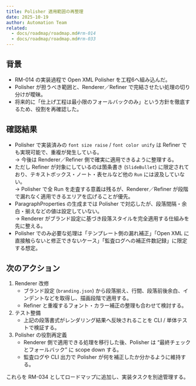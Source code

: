 ```yaml
---
title: Polisher 適用範囲の再整理
date: 2025-10-19
author: Automation Team
related:
  - docs/roadmap/roadmap.md#rm-014
  - docs/roadmap/roadmap.md#rm-033
---
```


## 背景
- RM-014 の実装過程で Open XML Polisher を工程6へ組み込んだ。
- Polisher が担うべき範囲と、Renderer／Refiner で完結させたい処理の切り分けが曖昧。
- 将来的に「仕上げ工程は最小限のフォールバックのみ」という方針を徹底するため、役割を再確認した。

## 確認結果
- Polisher で実装済みの `font size raise` / `font color unify` は Refiner でも実現可能で、重複が発生している。  
  → 今後は Renderer／Refiner 側で確実に適用できるように整理する。
- ただし Refiner が対象にしているのは箇条書き (`SlideBullet`) に限定されており、テキストボックス・ノート・表セルなど他の `Run` には波及していない。  
  → Polisher で全 Run を走査する意義は残るが、Renderer／Refiner が段階で漏れなく適用できるエリアを広げることが優先。
- ParagraphProperties の生成までは Polisher で対応したが、段落間隔・余白・揃えなどの値は設定していない。  
  → Renderer がブランド設定に基づき段落スタイルを完全適用する仕組みを先に整える。
- Polisher でのみ必要な処理は「テンプレート側の漏れ補正」「Open XML に直接触らないと修正できないケース」「監査ログへの補正件数記録」に限定する想定。

## 次のアクション
1. Renderer 改修  
   - ブランド設定 (`branding.json`) から段落揃え、行間、段落前後余白、インデントなどを取得し、描画段階で適用する。  
   - Refiner と重複するフォント・カラー補正の整理も合わせて検討する。
2. テスト整備  
   - 上記の段落書式がレンダリング結果へ反映されることを CLI / 単体テストで検証する。
3. Polisher の役割再定義  
   - Renderer 側で適用できる処理を移行した後、Polisher は “最終チェックとフォールバック” に scope down する。  
   - 監査ログや CLI 出力で Polisher が何を補正したか分かるように維持する。

これらを RM-034 としてロードマップに追加し、実装タスクを別途管理する。
